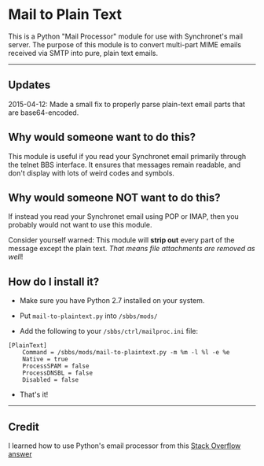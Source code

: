 Mail to Plain Text
=================

This is a Python "Mail Processor" module for use with Synchronet's mail server. The purpose of this module is to convert multi-part MIME emails received via SMTP into pure, plain text emails.

---

Updates
-------

2015-04-12: Made a small fix to properly parse plain-text email parts that are base64-encoded.

Why would someone want to do this?
----------------------------------

This module is useful if you read your Synchronet email primarily through the telnet BBS interface. It ensures that messages remain readable, and don't display with lots of weird codes and symbols.

Why would someone NOT want to do this?
--------------------------------------

If instead you read your Synchronet email using POP or IMAP, then you probably would not want to use this module. 

Consider yourself warned: This module will **strip out** every part of the message except the plain text. _That means file attachments are removed as well_!

How do I install it? 
--------------------

* Make sure you have Python 2.7 installed on your system.

* Put `mail-to-plaintext.py` into `/sbbs/mods/`

* Add the following to your `/sbbs/ctrl/mailproc.ini` file:

```
[PlainText]
	Command = /sbbs/mods/mail-to-plaintext.py -m %m -l %l -e %e
	Native = true
	ProcessSPAM = false
	ProcessDNSBL = false
	Disabled = false
```

* That's it!

---

Credit
------

I learned how to use Python's email processor from this [Stack Overflow answer](http://stackoverflow.com/a/1463144)
